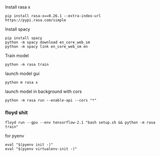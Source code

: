 Install rasa x
```shell script
pip install rasa-x==0.26.1 --extra-index-url https://pypi.rasa.com/simple
```

Install spacy
```shell script
pip install spacy
python -m spacy download en_core_web_sm
python -m spacy link en_core_web_sm en
```

Train model
```shell script
python -m rasa train
```
launch model gui
```shell script
python m rasa x
```

launch model in background with cors
```shell script
python -m rasa run --enable-api --cors "*"
```

### floyd shit
```shell script
floyd run --gpu --env tensorflow-2.1 "bash setup.sh && python -m rasa train"
```

for pyenv
```shell script
eval "$(pyenv init -)"
eval "$(pyenv virtualenv-init -)"
```